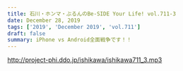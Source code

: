 ```yaml
---
title: 石川・ホンマ・ぶるんのBe-SIDE Your Life! vol.711-3
date: December 28, 2019
tags: ['2019', 'December 2019', 'vol.711']
draft: false
summary: iPhone vs Android全面戦争です！！
---
```


http://project-phi.ddo.jp/ishikawa/ishikawa711_3.mp3